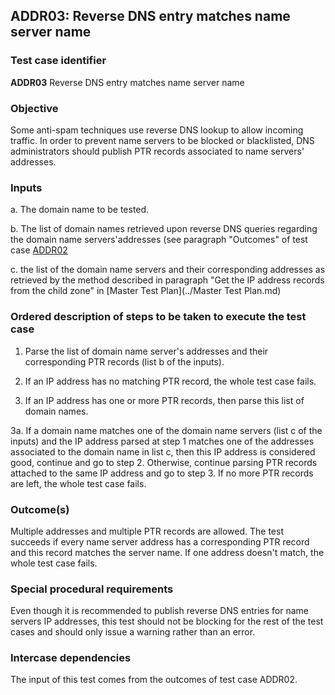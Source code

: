 ## ADDR03: Reverse DNS entry matches name server name

### Test case identifier
**ADDR03** Reverse DNS entry matches name server name

### Objective

Some anti-spam techniques use reverse DNS lookup to allow incoming traffic.
In order to prevent name servers to be blocked or blacklisted, DNS 
administrators should publish PTR records associated to name servers'
addresses.

### Inputs

a. The domain name to be tested.

b. The list of domain names retrieved upon reverse DNS queries 
   regarding the domain name servers'addresses (see paragraph 
   "Outcomes" of test case [ADDR02](addr02.md)

c. the list of the domain name servers and their corresponding 
   addresses as retrieved by the method described in paragraph
   "Get the IP address records from the child zone" in 
   [Master Test Plan](../Master Test Plan.md)

### Ordered description of steps to be taken to execute the test case

1. Parse the list of domain name server's addresses and their 
   corresponding PTR records (list b of the inputs).

2. If an IP address has no matching PTR record, the whole test 
   case fails.

3. If an IP address has one or more PTR records, then parse this 
   list of domain names.

3a. If a domain name matches one of the domain name servers (list
    c of the inputs) and the IP address parsed at step 1 matches
	one of the addresses associated to the domain name in list c, 
	then this IP address is considered good, continue and go to
	step 2. Otherwise, continue parsing PTR records attached to 
	the same IP address and go to step 3. If no more PTR records
	are left, the whole test case fails.

   

### Outcome(s)

Multiple addresses and multiple PTR records are allowed. The test 
succeeds if every name server address has a corresponding PTR 
record and this record matches the server name.
If one address doesn't match, the whole test case fails.


### Special procedural requirements

Even though it is recommended to publish reverse DNS entries for name servers
IP addresses, this test should not be blocking for the rest of the test cases
and should only issue a warning rather than an error.

### Intercase dependencies

The input of this test comes from the outcomes of test case ADDR02.
